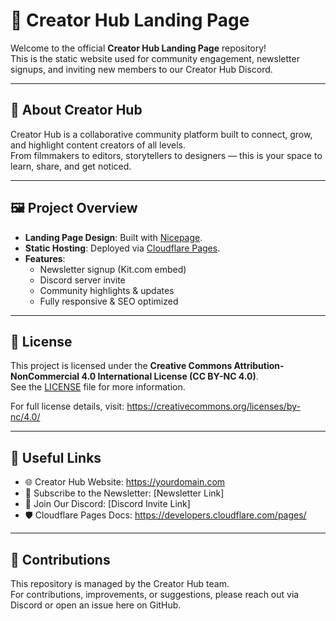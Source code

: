 # 🌟 Creator Hub Landing Page

Welcome to the official **Creator Hub Landing Page** repository!  
This is the static website used for community engagement, newsletter signups, and inviting new members to our Creator Hub Discord.

---

## 🚀 About Creator Hub
Creator Hub is a collaborative community platform built to connect, grow, and highlight content creators of all levels.  
From filmmakers to editors, storytellers to designers — this is your space to learn, share, and get noticed.

---

## 🖼️ Project Overview
- **Landing Page Design**: Built with [Nicepage](https://nicepage.com/).
- **Static Hosting**: Deployed via [Cloudflare Pages](https://pages.cloudflare.com/).
- **Features**:
  - Newsletter signup (Kit.com embed)
  - Discord server invite
  - Community highlights & updates
  - Fully responsive & SEO optimized

---

## 📄 License
This project is licensed under the **Creative Commons Attribution-NonCommercial 4.0 International License (CC BY-NC 4.0)**.  
See the [LICENSE](./LICENSE) file for more information.

For full license details, visit: https://creativecommons.org/licenses/by-nc/4.0/

---

## 🔗 Useful Links
- 🌐 Creator Hub Website: https://yourdomain.com
- 📩 Subscribe to the Newsletter: [Newsletter Link]
- 🎉 Join Our Discord: [Discord Invite Link]
- 🛡️ Cloudflare Pages Docs: https://developers.cloudflare.com/pages/

---

## 🤝 Contributions
This repository is managed by the Creator Hub team.  
For contributions, improvements, or suggestions, please reach out via Discord or open an issue here on GitHub.
